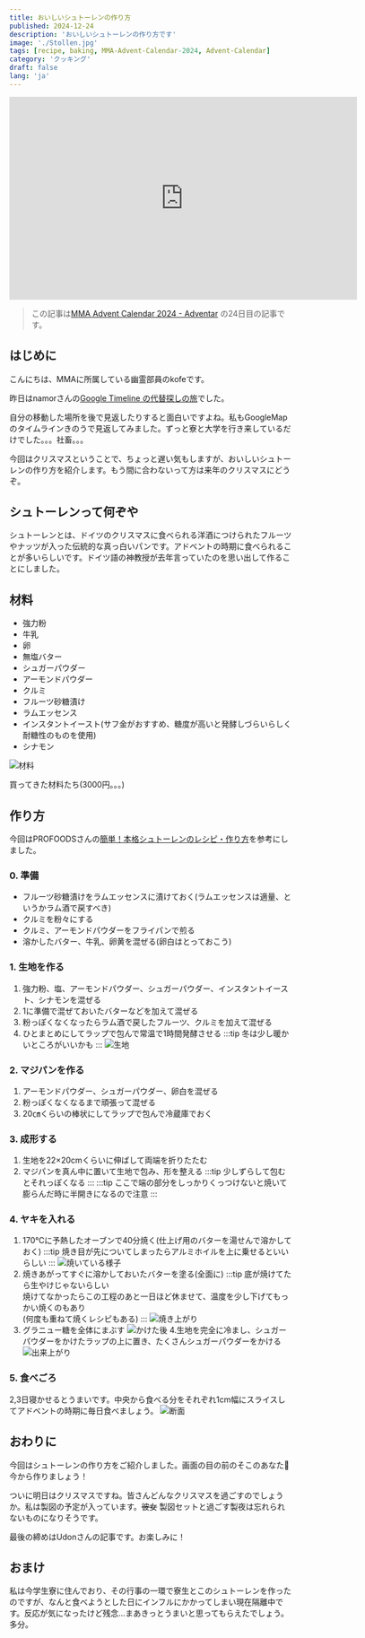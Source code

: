 ```yaml
---
title: おいしいシュトーレンの作り方
published: 2024-12-24
description: 'おいしいシュトーレンの作り方です'
image: './Stollen.jpg'
tags: [recipe, baking, MMA-Advent-Calendar-2024, Advent-Calendar]
category: 'クッキング'
draft: false 
lang: 'ja'
---
```


<iframe src="https://adventar.org/calendars/10770/embed" width="620" height="362" frameborder="0" loading="lazy"></iframe>

>この記事は[MMA Advent Calendar 2024 - Adventar](https://adventar.org/calendars/10770) の24日目の記事です。

## はじめに

こんにちは、MMAに所属している幽霊部員のkofeです。

昨日はnamorさんの[Google Timeline の代替探しの旅](https://namorz.com/blog/2024/location/)でした。

自分の移動した場所を後で見返したりすると面白いですよね。私もGoogleMapのタイムラインきのうで見返してみました。ずっと寮と大学を行き来しているだけでした。。。社畜。。。

今回はクリスマスということで、ちょっと遅い気もしますが、おいしいシュトーレンの作り方を紹介します。もう間に合わないって方は来年のクリスマスにどうぞ。

## シュトーレンって何ぞや

シュトーレンとは、ドイツのクリスマスに食べられる洋酒につけられたフルーツやナッツが入った伝統的な真っ白いパンです。アドベントの時期に食べられることが多いらしいです。ドイツ語の神教授が去年言っていたのを思い出して作ることにしました。

## 材料

* 強力粉
* 牛乳
* 卵
* 無塩バター
* シュガーパウダー
* アーモンドパウダー
* クルミ
* フルーツ砂糖漬け
* ラムエッセンス
* インスタントイースト(サフ金がおすすめ、糖度が高いと発酵しづらいらしく耐糖性のものを使用)
* シナモン

![材料](ing.jpg)

買ってきた材料たち(3000円。。。)

## 作り方

今回はPROFOODSさんの[簡単！本格シュトーレンのレシピ・作り方](https://www.profoods.co.jp/feature-stollen)を参考にしました。

### 0. 準備
* フルーツ砂糖漬けをラムエッセンスに漬けておく(ラムエッセンスは適量、というかラム酒で戻すべき)
* クルミを粉々にする
* クルミ、アーモンドパウダーをフライパンで煎る
* 溶かしたバター、牛乳、卵黄を混ぜる(卵白はとっておこう)

### 1. 生地を作る
1. 強力粉、塩、アーモンドパウダー、シュガーパウダー、インスタントイースト、シナモンを混ぜる
2. 1に準備で混ぜておいたバターなどを加えて混ぜる
3. 粉っぽくなくなったらラム酒で戻したフルーツ、クルミを加えて混ぜる
4. ひとまとめにしてラップで包んで常温で1時間発酵させる
:::tip
冬は少し暖かいところがいいかも
:::
![生地](ferm.jpg)

### 2. マジパンを作る
1. アーモンドパウダー、シュガーパウダー、卵白を混ぜる
2. 粉っぽくなくなるまで頑張って混ぜる
3. 20㎝くらいの棒状にしてラップで包んで冷蔵庫でおく

### 3. 成形する
1. 生地を22×20cmくらいに伸ばして両端を折りたたむ
2. マジパンを真ん中に置いて生地で包み、形を整える
:::tip
少しずらして包むとそれっぽくなる
:::
:::tip
ここで端の部分をしっかりくっつけないと焼いて膨らんだ時に半開きになるので注意
:::

### 4. ヤキを入れる
1. 170℃に予熱したオーブンで40分焼く(仕上げ用のバターを湯せんで溶かしておく)
:::tip
焼き目が先についてしまったらアルミホイルを上に乗せるといいらしい
:::
![焼いている様子](oven.jpg)
2. 焼きあがってすぐに溶かしておいたバターを塗る(全面に)
:::tip
底が焼けてたら生やけじゃないらしい\
焼けてなかったらこの工程のあと一日ほど休ませて、温度を少し下げてもっかい焼くのもあり\
(何度も重ねて焼くレシピもある)
:::
![焼き上がり](cooked.jpg)
3. グラニュー糖を全体にまぶす
![かけた後](sugar.jpg)
4.生地を完全に冷まし、シュガーパウダーをかけたラップの上に置き、たくさんシュガーパウダーをかける
![出来上がり](Stollen.jpg)

### 5. 食べごろ
2,3日寝かせるとうまいです。中央から食べる分をそれぞれ1cm幅にスライスしてアドベントの時期に毎日食べましょう。
![断面](finish.jpg)

## おわりに
今回はシュトーレンの作り方をご紹介しました。画面の目の前のそこのあなた🫵今から作りましょう！

ついに明日はクリスマスですね。皆さんどんなクリスマスを過ごすのでしょうか。私は製図の予定が入っています。~~彼女~~ 製図セットと過ごす製夜は忘れられないものになりそうです。

最後の締めはUdonさんの記事です。お楽しみに！

## おまけ
私は今学生寮に住んでおり、その行事の一環で寮生とこのシュトーレンを作ったのですが、なんと食べようとした日にインフルにかかってしまい現在隔離中です。反応が気になったけど残念…まあきっとうまいと思ってもらえたでしょう。多分。